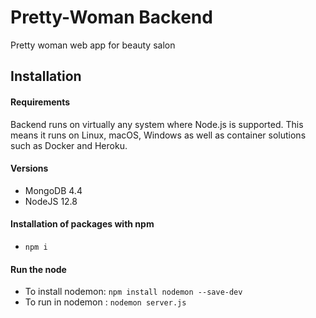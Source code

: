# Pretty-Woman Backend
Pretty woman web app for beauty salon

## Installation
#### Requirements

Backend runs on virtually any system where Node.js is supported. This means it runs on Linux, macOS, Windows as well as container solutions such as Docker and Heroku.
#### Versions
- MongoDB 4.4
- NodeJS 12.8


#### Installation of packages with npm

- `npm i`

#### Run the node
- To install nodemon: `npm install nodemon --save-dev`
- To run in nodemon : `nodemon server.js`


